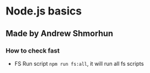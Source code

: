 # Node.js basics

## Made by Andrew Shmorhun

### How to check fast

- FS
  Run script `npm run fs:all`, it will run all fs scripts
